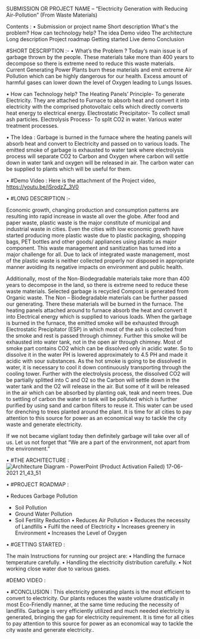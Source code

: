 SUBMISSION OR PROJECT NAME –
“Electricity Generation with Reducing Air-Pollution” (From Waste Materials)

Contents :
•	Submission or project name
	Short description
	What's the problem?
	How can technology help?
	The idea
	Demo video
	The architecture
	Long description
	Project roadmap
	Getting started
	Live demo
	Conclusion

#SHORT DESCRIPTION :- 
•	What’s the Problem ?
Today‘s main issue is of garbage thrown by the people. These materials take more than 400 years to decompose so there is extreme need to reduce this waste materials. Current Generating Power Plants burn these materials and emit extreme Air Pollution which can be highly dangerous for our health. Excess amount of harmful gases can lower down the level of Oxygen leading to Lungs Issues. 

•	How can Technology help?
The Heating Panels’ Principle- To generate Electricity. They are attached to Furnace to absorb heat and convert it into electricity with the comprised photovoltaic cells which directly converts heat energy to electrical energy. 
Electrostatic Precipitator- To collect small ash particles. 
Electrolysis Process- To split CO2 in water.
Various water treatment processes.

•	The Idea :
Garbage is burned in the furnace where the heating panels will absorb heat and convert to Electricity and passed on to various loads. The emitted smoke of garbage is exhausted to water tank where electrolysis process will separate CO2 to Carbon and Oxygen where carbon will settle down in water tank and oxygen will be released in air. The carbon water can be supplied to plants which will be useful for them.

•	#Demo Video :
Here is the attachment of the Project video,
https://youtu.be/iSrodzZ_3V0 

•	#LONG DESCRIPTION :-

Economic growth, changing production and consumption patterns are resulting into rapid increase in waste all over the globe. After food and paper waste, plastic waste is the major constitute of municipal and industrial waste in cities. Even the cities with low economic growth have started producing more plastic waste due to plastic packaging, shopping bags, PET bottles and other goods/ appliances using plastic as major component. This waste management and sanitization has turned into a major challenge for all. Due to lack of integrated waste management, most of the plastic waste is neither collected properly nor disposed in appropriate manner avoiding its negative impacts on environment and public health. 

Additionally, most of the Non-Biodegradable materials take more than 400 years to decompose in the land, so there is extreme need to reduce these waste materials. 
Selected garbage is recycled Compost is generated from Organic waste. The Non – Biodegradable materials can be further passed our generating. There these materials will be burned in the furnace. The heating panels attached around to furnace absorb the heat and convert it into Electrical energy which is supplied to various loads. When the garbage is burned in the furnace, the emitted smoke will be exhausted through Electrostatic Precipitator (ESP) in which most of the ash is collected from the smoke and rest is passed through chimney. Further this smoke will be exhausted into water tank, not in the open air through chimney. Most of smoke part contains CO2 which can be dissolved only in acidic water. So to dissolve it in the water PH is lowered approximately to 4.5 PH and made it acidic with sour substances. As the hot smoke is going to be dissolved in water, it is necessary to cool it down continuously transporting through the cooling tower. Further with the electrolysis process, the dissolved CO2 will be partially splitted into C and O2 so the Carbon will settle down in the water tank and the O2 will release in the air. But some of it will be released in the air which can be absorbed by planting oak, teak and neem trees. Due to settling of carbon the water in tank will be polluted which is further purified by using sand and carbon filters to reuse it. This water can be used for drenching to trees planted around the plant. It is time for all cities to pay attention to this source for power as an economical way to tackle the city waste and generate electricity. 

If we not became vigilant today then definitely garbage will take over all of us. Let us not forget that “We are a part of the environment, not apart from the environment.”


•	#THE ARCHITECTURE :
![Architecture Diagram - PowerPoint (Product Activation Failed) 17-06-2021 21_43_51](https://user-images.githubusercontent.com/86068948/122555447-f10faa80-d057-11eb-8251-360b475d4e57.png)
 


•	#PROJECT ROADMAP :

•	Reduces Garbage Pollution
  - Soil Pollution
  - Ground Water Pollution 
  - Soil Fertility Reduction
•	Reduces Air Pollution 
•	Reduces the necessity of Landfills
•	Fulfil the need of Electricity 
•	Increases greenery in Environment 
•	Increases the Level of Oxygen


•	#GETTING STARTED :

The main Instructions for running our project are:
•	Handling the furnace temperature carefully.
•	Handling the electricity distribution carefully.
•	Not working close water due to various gases.

#DEMO VIDEO :





•	#CONCLUSION :
This electricity generating plants is the most efficient to convert to electricity. Our plants reduces the waste volume drastically in most Eco-Friendly manner, at the same time reducing the necessity of landfills. Garbage is very efficiently utilized and much needed electricity is generated, bringing the gap for electricity requirement. 
It is time for all cities to pay attention to this source for power as an economical way to tackle the city waste and generate electricity..


